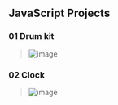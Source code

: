 ## JavaScript Projects
### 01 Drum kit
> ![image](https://github.com/iamevans/2024_get_a_job/assets/75237020/33713f37-14fc-46b2-b76f-8128ae36b32f)

### 02 Clock
> ![image](https://github.com/iamevans/2024_get_a_job/assets/75237020/5dc46247-fd10-414f-b139-217383afd648)
